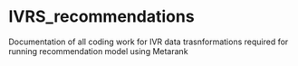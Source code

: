 # IVRS_recommendations

Documentation of all coding work for IVR data trasnformations required for running recommendation model using Metarank
